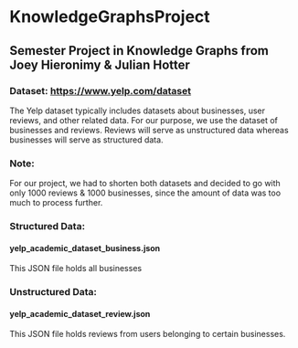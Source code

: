 # KnowledgeGraphsProject
## Semester Project in Knowledge Graphs from Joey Hieronimy & Julian Hotter

### Dataset: https://www.yelp.com/dataset
The Yelp dataset typically includes datasets about businesses, user reviews, and other related data.
For our purpose, we use the dataset of businesses and reviews.
Reviews will serve as unstructured data whereas businesses will serve as structured data.

### Note:
For our project, we had to shorten both datasets and decided to go with only 1000 reviews & 1000 businesses, since the amount of data was too much to process further.

### Structured Data:
#### yelp_academic_dataset_business.json
This JSON file holds all businesses

### Unstructured Data:
#### yelp_academic_dataset_review.json
This JSON file holds reviews from users belonging to certain businesses.


